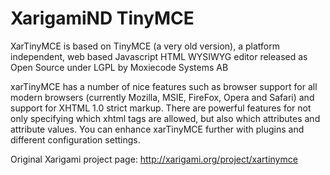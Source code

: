 # XarigamiND TinyMCE


XarTinyMCE is based on TinyMCE (a very old version), a platform independent, web based Javascript HTML WYSIWYG 
editor released as Open Source under LGPL by Moxiecode Systems AB

xarTinyMCE has a number of nice features such as browser support for all modern browsers 
(currently Mozilla, MSIE, FireFox, Opera and Safari) and support for XHTML 1.0 strict markup. 
There are powerful features for not only specifying which xhtml tags are allowed, but also which
attributes and attribute values. You can enhance xarTinyMCE further with plugins and different configuration settings.

Original Xarigami project page: http://xarigami.org/project/xartinymce
